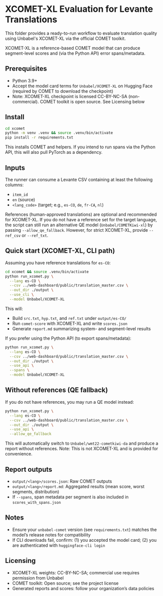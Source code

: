 # XCOMET-XL Evaluation for Levante Translations

This folder provides a ready-to-run workflow to evaluate translation quality using Unbabel's XCOMET-XL via the official COMET toolkit.

XCOMET-XL is a reference-based COMET model that can produce segment-level scores and (via the Python API) error spans/metadata.


## Prerequisites
- Python 3.9+
- Accept the model card terms for `Unbabel/XCOMET-XL` on Hugging Face (required by COMET to download the checkpoint)
- Note: XCOMET-XL checkpoint is licensed CC-BY-NC-SA (non-commercial). COMET toolkit is open source. See Licensing below


## Install
```bash
cd xcomet
python -m venv .venv && source .venv/bin/activate
pip install -r requirements.txt
```

This installs COMET and helpers. If you intend to run spans via the Python API, this will also pull PyTorch as a dependency.


## Inputs
The runner can consume a Levante CSV containing at least the following columns:
- `item_id`
- `en` (source)
- `<lang_code>` (target; e.g., `es-CO`, `de`, `fr-CA`, `nl`)

References (human-approved translations) are optional and recommended for XCOMET-XL. If you do not have a reference set for the target language, the script can still run an alternative QE model (`Unbabel/COMETKiwi-xl`) by passing `--allow_qe_fallback`. However, for strict XCOMET-XL, provide `--ref_csv` or `--ref_txt`.


## Quick start (XCOMET-XL, CLI path)
Assuming you have reference translations for `es-CO`:
```bash
cd xcomet && source .venv/bin/activate
python run_xcomet.py \
  --lang es-CO \
  --csv ../web-dashboard/public/translation_master.csv \
  --out_dir ./output \
  --use_cli \
  --model Unbabel/XCOMET-XL
```
This will:
- Build `src.txt`, `hyp.txt`, and `ref.txt` under `output/es-CO/`
- Run `comet-score` with XCOMET-XL and write `scores.json`
- Generate `report.md` summarizing system- and segment-level results

If you prefer using the Python API (to export spans/metadata):
```bash
python run_xcomet.py \
  --lang es-CO \
  --csv ../web-dashboard/public/translation_master.csv \
  --out_dir ./output \
  --use_api \
  --spans \
  --model Unbabel/XCOMET-XL
```


## Without references (QE fallback)
If you do not have references, you may run a QE model instead:
```bash
python run_xcomet.py \
  --lang es-CO \
  --csv ../web-dashboard/public/translation_master.csv \
  --out_dir ./output \
  --use_api \
  --allow_qe_fallback
```
This will automatically switch to `Unbabel/wmt22-cometkiwi-da` and produce a report without references. Note: This is not XCOMET-XL and is provided for convenience.


## Report outputs
- `output/<lang>/scores.json`: Raw COMET outputs
- `output/<lang>/report.md`: Aggregated results (mean score, worst segments, distribution)
- If `--spans`, span metadata per segment is also included in `scores_with_spans.json`


## Notes
- Ensure your `unbabel-comet` version (see `requirements.txt`) matches the model’s release notes for compatibility
- If CLI downloads fail, confirm: (1) you accepted the model card; (2) you are authenticated with `huggingface-cli login`


## Licensing
- XCOMET-XL weights: CC-BY-NC-SA; commercial use requires permission from Unbabel
- COMET toolkit: Open source; see the project license
- Generated reports and scores: follow your organization’s data policies
